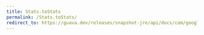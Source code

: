 ```yaml
---
title: Stats.toStats
permalink: /Stats.toStats/
redirect_to: https://guava.dev/releases/snapshot-jre/api/docs/com/google/common/math/Stats.html#toStats--
---
```

